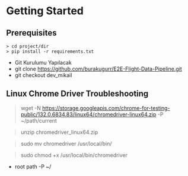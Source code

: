 # Getting Started

## Prerequisites
    > cd project/dir
    > pip install -r requirements.txt

- Git Kurulumu Yapılacak 
- git clone https://github.com/burakugurr/E2E-Flight-Data-Pipeline.git
- git checkout dev_mikail


## Linux Chrome Driver Troubleshooting

> wget -N https://storage.googleapis.com/chrome-for-testing-public/132.0.6834.83/linux64/chromedriver-linux64.zip -P ~/path/current

> unzip chromedriver_linux64.zip

> sudo mv chromedriver /usr/local/bin/

> sudo chmod +x /usr/local/bin/chromedriver

- root path -P ~/